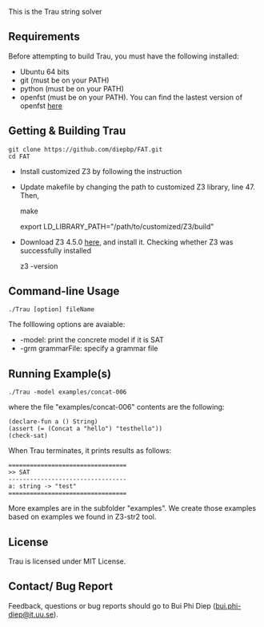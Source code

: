This is the Trau string solver 

Requirements
---------------------------------
Before attempting to build Trau, you must have the following installed:
- Ubuntu 64 bits
- git (must be on your PATH)
- python (must be on your PATH)
- openfst (must be on your PATH). You can find the lastest version of openfst [here](http://www.openfst.org/twiki/bin/view/FST/FstDownload)

Getting & Building Trau
---------------------------------
	git clone https://github.com/diepbp/FAT.git
	cd FAT	
	
- Install customized Z3 by following the instruction
	
- Update makefile by changing the path to customized Z3 library, line 47. Then,


	make
	
	export LD_LIBRARY_PATH="/path/to/customized/Z3/build" 
	
- Download Z3 4.5.0 [here](https://github.com/Z3Prover/z3/releases), and install it. Checking whether Z3 was successfully installed
	
	z3 -version
	
Command-line Usage
---------------------------------
	./Trau [option] fileName
	
The folllowing options are avaiable:
- -model: print the concrete model if it is SAT
- -grm grammarFile: specify a grammar file

Running Example(s)
---------------------------------
	./Trau -model examples/concat-006
	
where the file "examples/concat-006" contents are the following:

	(declare-fun a () String)
	(assert (= (Concat a "hello") "testhello"))
	(check-sat)
	
When Trau terminates, it prints results as follows:

	=================================
	>> SAT
	---------------------------------
	a: string -> "test"
	=================================
	
More examples are in the subfolder "examples". We create those examples based on examples we found in Z3-str2 tool.

License
---------------------------------

Trau is licensed under MIT License.

Contact/ Bug Report
---------------------------------

Feedback, questions or bug reports should go to Bui Phi Diep (bui.phi-diep@it.uu.se).